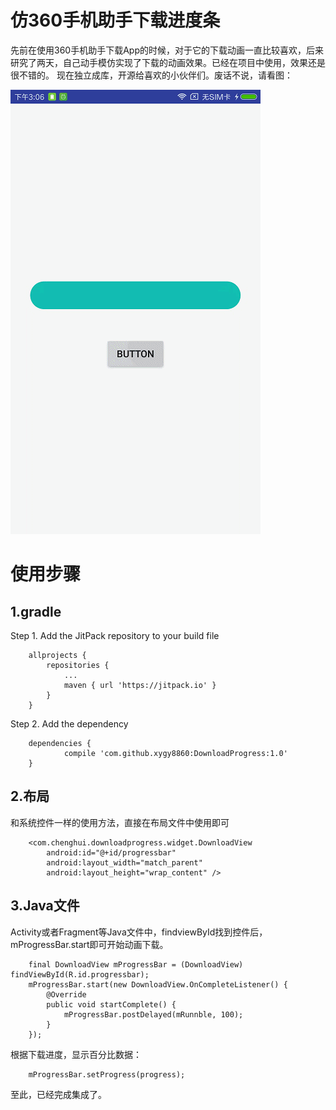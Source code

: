 仿360手机助手下载进度条
==

先前在使用360手机助手下载App的时候，对于它的下载动画一直比较喜欢，后来研究了两天，自己动手模仿实现了下载的动画效果。已经在项目中使用，效果还是很不错的。
现在独立成库，开源给喜欢的小伙伴们。废话不说，请看图：

![](https://raw.githubusercontent.com/xygy8860/DownloadProgress/master/_360.gif)

使用步骤
====

1.gradle
----

Step 1. Add the JitPack repository to your build file 
````
	allprojects {
		repositories {
			...
			maven { url 'https://jitpack.io' }
		}
	}
````

Step 2. Add the dependency

````
	dependencies {
	        compile 'com.github.xygy8860:DownloadProgress:1.0'
	}
````

2.布局
--

和系统控件一样的使用方法，直接在布局文件中使用即可

```
    <com.chenghui.downloadprogress.widget.DownloadView
        android:id="@+id/progressbar"
        android:layout_width="match_parent"
        android:layout_height="wrap_content" />
```


3.Java文件
--
Activity或者Fragment等Java文件中，findviewById找到控件后，mProgressBar.start即可开始动画下载。

````
    final DownloadView mProgressBar = (DownloadView) findViewById(R.id.progressbar);
    mProgressBar.start(new DownloadView.OnCompleteListener() {
        @Override
        public void startComplete() {
            mProgressBar.postDelayed(mRunnble, 100);
        }
    });
````

根据下载进度，显示百分比数据：

````
    mProgressBar.setProgress(progress);
````

至此，已经完成集成了。